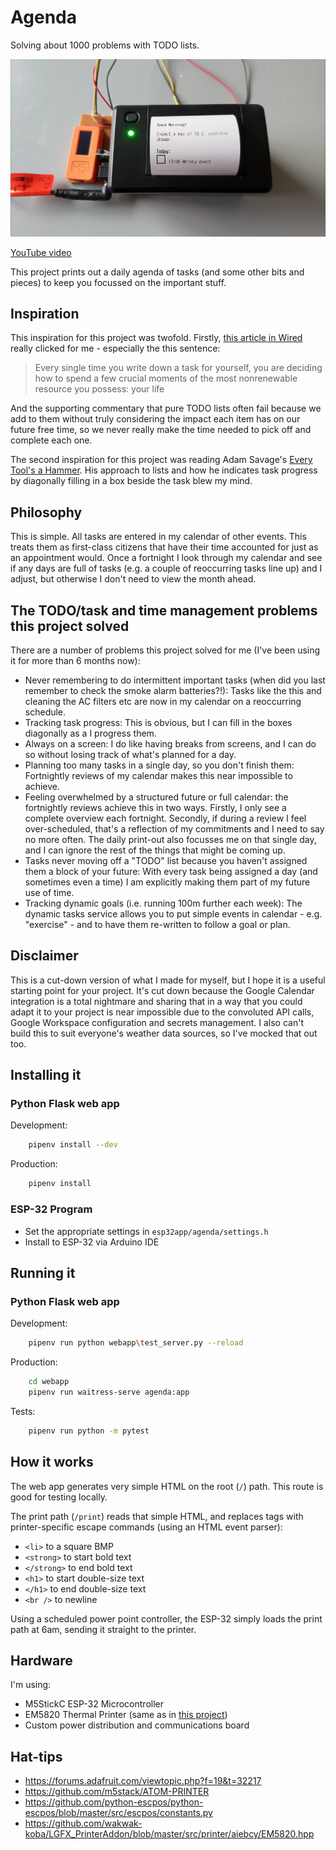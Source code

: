 # Agenda

Solving about 1000 problems with TODO lists.

![](doc/printed.png)

[YouTube video](https://www.youtube.com/watch?v=5Nb2K5nm6Xg)

This project prints out a daily agenda of tasks (and some other bits and
pieces) to keep you focussed on the important stuff.

## Inspiration

This inspiration for this project was twofold. Firstly, [this article in
Wired](https://www.wired.com/story/to-do-apps-failed-productivity-tools/)
really clicked for me - especially the this sentence:

> Every single time you write down a task for yourself, you are deciding how to spend a few crucial moments of the most nonrenewable resource you possess: your life

And the supporting commentary that pure TODO lists often fail because we add
to them without truly considering the impact each item has on our future free
time, so we never really make the time needed to pick off and complete each
one.

The second inspiration for this project was reading Adam Savage's [Every
Tool's a
Hammer](https://www.amazon.com.au/Every-Tools-Hammer-Life-What/dp/1982113472).
His approach to lists and how he indicates task progress by diagonally filling
in a box beside the task blew my mind.

## Philosophy

This is simple. All tasks are entered in my calendar of other events. This
treats them as first-class citizens that have their time accounted for just as
an appointment would. Once a fortnight I look through my calendar and see if
any days are full of tasks (e.g. a couple of reoccurring tasks line up) and I
adjust, but otherwise I don't need to view the month ahead.

## The TODO/task and time management problems this project solved

There are a number of problems this project solved for me (I've been using it
for more than 6 months now):

 - Never remembering to do intermittent important tasks (when did you last remember to check the smoke alarm batteries?!): Tasks like the this and cleaning the AC filters etc are now in my calendar on a reoccurring schedule.
 - Tracking task progress: This is obvious, but I can fill in the boxes diagonally as a I progress them.
 - Always on a screen: I do like having breaks from screens, and I can do so without losing track of what's planned for a day.
 - Planning too many tasks in a single day, so you don't finish them: Fortnightly reviews of my calendar makes this near impossible to achieve.
 - Feeling overwhelmed by a structured future or full calendar: the fortnightly reviews achieve this in two ways. Firstly, I only see a complete overview each fortnight. Secondly, if during a review I feel over-scheduled, that's a reflection of my commitments and I need to say no more often. The daily print-out also focusses me on that single day, and I can ignore the rest of the things that might be coming up.
 - Tasks never moving off a "TODO" list because you haven't assigned them a block of your future: With every task being assigned a day (and sometimes even a time) I am explicitly making them part of my future use of time.
 - Tracking dynamic goals (i.e. running 100m further each week): The dynamic tasks service allows you to put simple events in calendar - e.g. "exercise" - and to have them re-written to follow a goal or plan.

## Disclaimer

This is a cut-down version of what I made for myself, but I hope it is a
useful starting point for your project. It's cut down because the Google
Calendar integration is a total nightmare and sharing that in a way that you
could adapt it to your project is near impossible due to the convoluted API
calls, Google Workspace configuration and secrets management. I also can't
build this to suit everyone's weather data sources, so I've mocked that out
too.

## Installing it

### Python Flask web app

Development:

```bash
    pipenv install --dev
```

Production:

```bash
    pipenv install
```

### ESP-32 Program

 - Set the appropriate settings in `esp32app/agenda/settings.h`
 - Install to ESP-32 via Arduino IDE

## Running it

### Python Flask web app

Development:

```bash
    pipenv run python webapp\test_server.py --reload
```

Production:

```bash
    cd webapp
    pipenv run waitress-serve agenda:app
```

Tests:

```bash
    pipenv run python -m pytest
```

## How it works

The web app generates very simple HTML on the root (`/`) path. This route is
good for testing locally.

The print path (`/print`) reads that simple HTML, and replaces tags with
printer-specific escape commands (using an HTML event parser):

  - `<li>` to a square BMP
  - `<strong>` to start bold text
  - `</strong>` to end bold text
  - `<h1>` to start double-size text
  - `</h1>` to end double-size text
  - `<br />` to newline

Using a scheduled power point controller, the ESP-32 simply loads the print
path at 6am, sending it straight to the printer.

## Hardware

I'm using:

 - M5StickC ESP-32 Microcontroller
 - EM5820 Thermal Printer (same as in [this project](https://shop.m5stack.com/products/atom-thermal-printer-kit?variant=42135643095297))
 - Custom power distribution and communications board

## Hat-tips

 - https://forums.adafruit.com/viewtopic.php?f=19&t=32217
 - https://github.com/m5stack/ATOM-PRINTER
 - https://github.com/python-escpos/python-escpos/blob/master/src/escpos/constants.py
 - https://github.com/wakwak-koba/LGFX_PrinterAddon/blob/master/src/printer/aiebcy/EM5820.hpp
